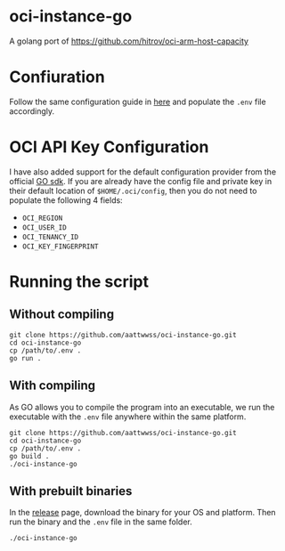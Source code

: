 # oci-instance-go
A golang port of https://github.com/hitrov/oci-arm-host-capacity

# Confiuration
Follow the same configuration guide in [here](https://github.com/hitrov/oci-arm-host-capacity#configuration) and populate the `.env` file accordingly.

# OCI API Key Configuration
I have also added support for the default configuration provider from the official  [GO sdk](https://github.com/oracle/oci-go-sdk). If you are already have the
config file and private key in their default location of `$HOME/.oci/config`, then you do not need to populate the following 4 fields:

- `OCI_REGION`
- `OCI_USER_ID`
- `OCI_TENANCY_ID`
- `OCI_KEY_FINGERPRINT`

# Running the script
## Without compiling
```shell
git clone https://github.com/aattwwss/oci-instance-go.git
cd oci-instance-go
cp /path/to/.env .
go run .
```

## With compiling
As GO allows you to compile the program into an executable, we run the executable with the `.env` file anywhere within the same platform.
```shell
git clone https://github.com/aattwwss/oci-instance-go.git
cd oci-instance-go
cp /path/to/.env .
go build .
./oci-instance-go
```


## With prebuilt binaries
In the [release](https://github.com/aattwwss/oci-instance-go/releases) page, download the binary for your OS and platform. Then run the binary
and the `.env` file in the same folder.
```shell
./oci-instance-go
```
